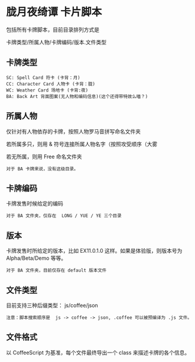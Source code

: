 胧月夜绮谭 卡片脚本
============

包括所有卡牌脚本，目前目录排列方式是

卡牌类型/所属人物/卡牌编码/版本.文件类型

卡牌类型
--------

	SC: Spell Card 符卡 (卡背：月)
	CC: Character Card 人物卡 (卡背：胧)
	WC: Weather Card 场地卡 (卡背:夜)
	BA: Back Art 背面图案(无人物和编码信息)(这个还得带特效么喵？)

所属人物
--------

仅针对有人物依存的卡牌，按照人物罗马音拼写命名文件夹

若所属多只，则用 & 符号连接所属人物名字（按照攻受顺序（大雾

若无所属，则用 Free 命名文件夹

	对于 BA 卡牌来说，没有这级目录。

卡牌编码
--------

卡牌发售时候给定的编码

	对于 BA 文件夹，仅存在  LONG / YUE / YE 三个目录

版本
--------

卡牌发售时所给定的版本，比如 EX11.0.1.0 这样。如果是体验版，则版本号为 Alpha/Beta/Demo 等等。

	对于 BA 文件夹，目前仅存在 default 版本文件

文件类型
--------

目前支持三种后缀类型： js/coffee/json 

	注意：脚本搜索顺序是  js -> coffee -> json, .coffee 可以被预编译为 .js 文件。

文件格式
--------

以 CoffeeScript 为基准，每个文件最终导出一个 class 来描述卡牌的各个信息。